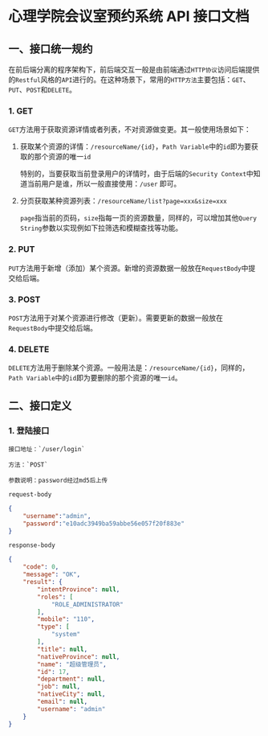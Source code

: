 # 心理学院会议室预约系统 API 接口文档


## 一、接口统一规约
在前后端分离的程序架构下，前后端交互一般是由前端通过`HTTP协议`访问后端提供的`Restful`风格的`API`进行的。在这种场景下，常用的`HTTP方法`主要包括：`GET`、`PUT`、`POST`和`DELETE`。
### 1. GET 
`GET`方法用于获取资源详情或者列表，不对资源做变更。其一般使用场景如下：
1. 获取某个资源的详情：`/resourceName/{id}`，`Path Variable`中的`id`即为要获取的那个资源的唯一`id`
   
    特别的，当要获取当前登录用户的详情时，由于后端的`Security Context`中知道当前用户是谁，所以一般直接使用：`/user` 即可。

2. 分页获取某种资源列表：`/resourceName/list?page=xxx&size=xxx`

    `page`指当前的页码，`size`指每一页的资源数量，同样的，可以增加其他`Query String`参数以实现例如下拉筛选和模糊查找等功能。

### 2. PUT
`PUT`方法用于新增（添加）某个资源。新增的资源数据一般放在`RequestBody`中提交给后端。

### 3. POST
`POST`方法用于对某个资源进行修改（更新）。需要更新的数据一般放在`RequestBody`中提交给后端。

### 4. DELETE
`DELETE`方法用于删除某个资源。一般用法是：`/resourceName/{id}`，同样的，`Path Variable`中的`id`即为要删除的那个资源的唯一`id`。


## 二、接口定义

### 1. 登陆接口
    接口地址：`/user/login`

    方法：`POST`

    参数说明：password经过md5后上传

`request-body`
```json
{
	"username":"admin", 
	"password":"e10adc3949ba59abbe56e057f20f883e"
}
```
`response-body`
```json
{
    "code": 0,
    "message": "OK",
    "result": {
        "intentProvince": null,
        "roles": [
            "ROLE_ADMINISTRATOR"
        ],
        "mobile": "110",
        "type": [
            "system"
        ],
        "title": null,
        "nativeProvince": null,
        "name": "超级管理员",
        "id": 17,
        "department": null,
        "job": null,
        "nativeCity": null,
        "email": null,
        "username": "admin"
    }
}
```

```
